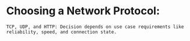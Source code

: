 # Choosing a Network Protocol:

    TCP, UDP, and HTTP: Decision depends on use case requirements like reliability, speed, and connection state.
